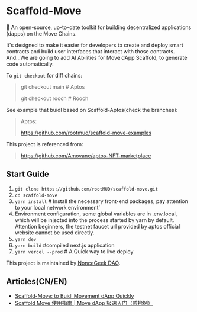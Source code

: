 # Scaffold-Move

 🧪 An open-source, up-to-date toolkit for building decentralized applications (dapps) on the Move Chains. 
 
It's designed to make it easier for developers to create and deploy smart contracts and build user interfaces that interact with those contracts. And...We are going to add AI Abilities for Move dApp Scaffold, to generate code automatically.

To `git checkout` for diff chains:

> git checkout main # Aptos
> 
> git checkout rooch # Rooch

See example that buidl based on Scaffold-Aptos(check the branches):

> Aptos:
> 
> https://github.com/rootmud/scaffold-move-examples

This project is referenced from:

> https://github.com/Amovane/aptos-NFT-marketplace

## Start Guide

1. `git clone https://github.com/rootMUD/scaffold-move.git`
2. `cd scaffold-move`
3. `yarn install` # Install the necessary front-end packages, pay attention to your local network environment`
4. Environment configuration, some global variables are in .env.local, which will be injected into the process started by yarn by default. Attention beginners, the testnet faucet url provided by aptos 
   official website cannot be used directly.
5. `yarn dev`
6. `yarn build` #compiled next.js application
7. `yarn vercel --prod` # A Quick way to live deploy

This project is maintained by [NonceGeek DAO](https://noncegeek.com/#/).

## Articles(CN/EN)

* [Scaffold-Move: to Buidl Movement dApp Quickly](https://medium.com/@root_mud/scaffold-move-uidl-movement-dapp-quickly-69d2a69a3465)
* [Scaffold Move 使用指南 | Move dApp 极速入门（贰拾捌）](https://mp.weixin.qq.com/s/DQ7cLOVPbo7KBS0X60FuuQ)
